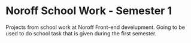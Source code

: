 # Noroff School Work - Semester 1
Projects from school work at Noroff Front-end develupment.
Going to be used to do school task that is given during the first semester.
